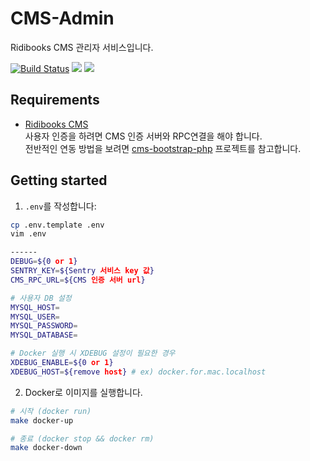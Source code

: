# CMS-Admin
Ridibooks CMS 관리자 서비스입니다.

[![Build Status](https://travis-ci.org/ridi/cms-admin.svg?branch=master)](https://travis-ci.org/ridi/cms-admin?branch=master)
[![](https://images.microbadger.com/badges/version/ridibooks/cms-admin.svg)](https://microbadger.com/images/ridibooks/cms-admin "Get your own version badge on microbadger.com")
[![](https://images.microbadger.com/badges/image/ridibooks/cms-admin.svg)](https://microbadger.com/images/ridibooks/cms-admin "Get your own image badge on microbadger.com")

## Requirements
- [Ridibooks CMS](https://github.com/ridi/cms)  
사용자 인증을 하려면 CMS 인증 서버와 RPC연결을 해야 합니다.  
전반적인 연동 방법을 보려면 [cms-bootstrap-php](https://github.com/ridibooks/cms-bootstrap-php) 프로젝트를 참고합니다.

## Getting started
1. `.env`를 작성합니다:
```bash
cp .env.template .env
vim .env

------
DEBUG=${0 or 1}
SENTRY_KEY=${Sentry 서비스 key 값}
CMS_RPC_URL=${CMS 인증 서버 url}

# 사용자 DB 설정
MYSQL_HOST=
MYSQL_USER=
MYSQL_PASSWORD=
MYSQL_DATABASE=

# Docker 실행 시 XDEBUG 설정이 필요한 경우
XDEBUG_ENABLE=${0 or 1}
XDEBUG_HOST=${remove host} # ex) docker.for.mac.localhost 
```

2. Docker로 이미지를 실행합니다.
```bash
# 시작 (docker run)
make docker-up

# 종료 (docker stop && docker rm)
make docker-down
```
